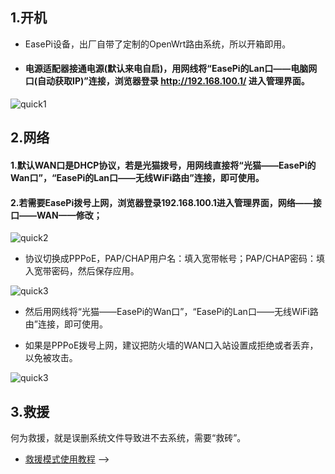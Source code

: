 
## 1.开机

 * EasePi设备，出厂自带了定制的OpenWrt路由系统，所以开箱即用。

 * #### 电源适配器接通电源(默认来电自启)，用网线将“EasePi的Lan口——电脑网口(自动获取IP)”连接，浏览器登录 http://192.168.100.1/ 进入管理界面。

![quick1](./quick/quick1.jpg) 



## 2.网络

#### 1.默认WAN口是DHCP协议，若是光猫拨号，用网线直接将“光猫——EasePi的Wan口”，“EasePi的Lan口——无线WiFi路由”连接，即可使用。


#### 2.若需要EasePi拨号上网，浏览器登录192.168.100.1进入管理界面，网络——接口——WAN——修改；

![quick2](./quick/quick2.jpg) 

 * 协议切换成PPPoE，PAP/CHAP用户名：填入宽带帐号；PAP/CHAP密码：填入宽带密码，然后保存应用。

![quick3](./quick/quick3.jpg) 

 * 然后用网线将“光猫——EasePi的Wan口”，“EasePi的Lan口——无线WiFi路由”连接，即可使用。

 * 如果是PPPoE拨号上网，建议把防火墙的WAN口入站设置成拒绝或者丢弃，以免被攻击。
 
![quick3](./quick/quick4.jpg)  


## 3.救援

何为救援，就是误删系统文件导致进不去系统，需要“救砖”。

 * [救援模式使用教程](https://doc.linkease.com/zh/guide/easepi/question.html#救援模式) -->
